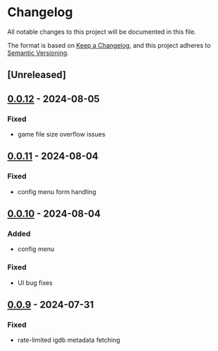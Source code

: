 # Changelog
All notable changes to this project will be documented in this file.

The format is based on [Keep a Changelog](https://keepachangelog.com/en/1.0.0/),
and this project adheres to [Semantic Versioning](https://semver.org/spec/v2.0.0.html).

## [Unreleased]

## [0.0.12](https://github.com/JMBeresford/retrom/compare/retrom-codegen-v0.0.11...retrom-codegen-v0.0.12) - 2024-08-05

### Fixed
- game file size overflow issues

## [0.0.11](https://github.com/JMBeresford/retrom/compare/retrom-codegen-v0.0.10...retrom-codegen-v0.0.11) - 2024-08-04

### Fixed
- config menu form handling

## [0.0.10](https://github.com/JMBeresford/retrom/compare/retrom-codegen-v0.0.9...retrom-codegen-v0.0.10) - 2024-08-04

### Added
- config menu

### Fixed
- UI bug fixes

## [0.0.9](https://github.com/JMBeresford/retrom/compare/retrom-codegen-v0.0.8...retrom-codegen-v0.0.9) - 2024-07-31

### Fixed
- rate-limited igdb metadata fetching
